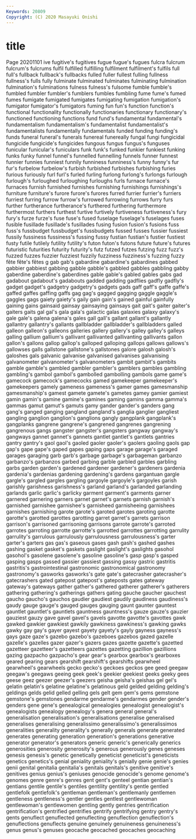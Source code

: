 ```yaml
---
Keywords: 20809
Copyright: (C) 2020 Masayuki Onishi
---
```


# title
Page 20201101
ive
fugitive's fugitives fugue fugue's fugues fulcra fulcrum fulcrum's fulcrums fulfil
fulfilled fulfilling fulfilment fulfilment's fulfils full full's fullback fullback's fullbacks
fulled fuller fullest fulling fullness fullness's fulls fully fulminate fulminated
fulminates fulminating fulmination fulmination's fulminations fulness fulness's fulsome fumble fumble's
fumbled fumbler fumbler's fumblers fumbles fumbling fume fume's fumed fumes
fumigate fumigated fumigates fumigating fumigation fumigation's fumigator fumigator's fumigators fuming
fun fun's function function's functional functionality functionally functionaries functionary functionary's
functioned functioning functions fund fund's fundamental fundamental's fundamentalism fundamentalism's fundamentalist
fundamentalist's fundamentalists fundamentally fundamentals funded funding funding's funds funeral funeral's
funerals funereal funereally fungal fungi fungicidal fungicide fungicide's fungicides fungous
fungus fungus's funguses funicular funicular's funiculars funk funk's funked funkier
funkiest funking funks funky funnel funnel's funnelled funnelling funnels funner
funnest funnier funnies funniest funnily funniness funniness's funny funny's fur
fur's furbelow furbelow's furbish furbished furbishes furbishing furies furious furiously
furl furl's furled furling furlong furlong's furlongs furlough furlough's furloughed
furloughing furloughs furls furnace furnace's furnaces furnish furnished furnishes furnishing
furnishings furnishings's furniture furniture's furore furore's furores furred furrier furrier's
furriers furriest furring furrow furrow's furrowed furrowing furrows furry furs
further furtherance furtherance's furthered furthering furthermore furthermost furthers furthest furtive
furtively furtiveness furtiveness's fury fury's furze furze's fuse fuse's fused
fuselage fuselage's fuselages fuses fusible fusillade fusillade's fusillades fusing fusion
fusion's fusions fuss fuss's fussbudget fussbudget's fussbudgets fussed fusses fussier
fussiest fussily fussiness fussiness's fussing fussy fustian fustian's fustier fustiest
fusty futile futilely futility futility's futon futon's futons future future's
futures futuristic futurities futurity futurity's futz futzed futzes futzing fuzz
fuzz's fuzzed fuzzes fuzzier fuzziest fuzzily fuzziness fuzziness's fuzzing fuzzy
fête fête's fêtes g gab gab's gabardine gabardine's gabardines gabbed
gabbier gabbiest gabbing gabble gabble's gabbled gabbles gabbling gabby gaberdine
gaberdine's gaberdines gable gable's gabled gables gabs gad gadabout gadabout's
gadabouts gadded gadding gadflies gadfly gadfly's gadget gadget's gadgetry gadgetry's
gadgets gads gaff gaff's gaffe gaffe's gaffed gaffes gaffing gaffs
gag gag's gagged gagging gaggle gaggle's gaggles gags gaiety gaiety's
gaily gain gain's gained gainful gainfully gaining gains gainsaid gainsay
gainsaying gainsays gait gait's gaiter gaiter's gaiters gaits gal gal's
gala gala's galactic galas galaxies galaxy galaxy's gale gale's galena
galena's gales gall gall's gallant gallant's gallantly gallantry gallantry's gallants
gallbladder gallbladder's gallbladders galled galleon galleon's galleons galleries gallery gallery's
galley galley's galleys galling gallium gallium's gallivant gallivanted gallivanting gallivants
gallon gallon's gallons gallop gallop's galloped galloping gallops gallows gallows's
gallowses galls gallstone gallstone's gallstones galore galosh galosh's galoshes gals
galvanic galvanise galvanised galvanises galvanising galvanometer galvanometer's galvanometers gambit gambit's
gambits gamble gamble's gambled gambler gambler's gamblers gambles gambling gambling's
gambol gambol's gambolled gambolling gambols game game's gamecock gamecock's gamecocks
gamed gamekeeper gamekeeper's gamekeepers gamely gameness gameness's gamer games gamesmanship
gamesmanship's gamest gamete gamete's gametes gamey gamier gamiest gamin gamin's
gamine gamine's gamines gaming gamins gamma gamma's gammas gamut gamut's
gamuts gamy gander gander's ganders gang gang's ganged ganging gangland
gangland's ganglia ganglier gangliest gangling ganglion ganglion's ganglions gangly gangplank
gangplank's gangplanks gangrene gangrene's gangrened gangrenes gangrening gangrenous gangs gangster
gangster's gangsters gangway gangway's gangways gannet gannet's gannets gantlet gantlet's
gantlets gantries gantry gantry's gaol gaol's gaoled gaoler gaoler's gaolers
gaoling gaols gap gap's gape gape's gaped gapes gaping gaps
garage garage's garaged garages garaging garb garb's garbage garbage's garbageman
garbanzo garbanzo's garbanzos garbed garbing garble garbled garbles garbling garbs
garden garden's gardened gardener gardener's gardeners gardenia gardenia's gardenias gardening
gardening's gardens gargantuan gargle gargle's gargled gargles gargling gargoyle gargoyle's
gargoyles garish garishly garishness garishness's garland garland's garlanded garlanding garlands
garlic garlic's garlicky garment garment's garments garner garnered garnering garners
garnet garnet's garnets garnish garnish's garnished garnishee garnishee's garnisheed garnisheeing
garnishees garnishes garnishing garote garote's garoted garotes garoting garotte garotte's
garotted garottes garotting garret garret's garrets garrison garrison's garrisoned garrisoning
garrisons garrote garrote's garroted garrotes garroting garrotte garrotte's garrotted garrottes
garrotting garrulity garrulity's garrulous garrulously garrulousness garrulousness's garter garter's garters
gas gas's gaseous gases gash gash's gashed gashes gashing gasket
gasket's gaskets gaslight gaslight's gaslights gasohol gasohol's gasolene gasolene's gasoline
gasoline's gasp gasp's gasped gasping gasps gassed gassier gassiest gassing
gassy gastric gastritis gastritis's gastrointestinal gastronomic gastronomical gastronomy gastronomy's gasworks
gasworks's gate gate's gatecrasher gatecrasher's gatecrashers gated gatepost gatepost's gateposts
gates gateway gateway's gateways gather gather's gathered gatherer gatherer's gatherers
gathering gathering's gatherings gathers gating gauche gaucher gauchest gaucho gaucho's
gauchos gaudier gaudiest gaudily gaudiness gaudiness's gaudy gauge gauge's gauged
gauges gauging gaunt gaunter gauntest gauntlet gauntlet's gauntlets gauntness gauntness's
gauze gauze's gauzier gauziest gauzy gave gavel gavel's gavels gavotte
gavotte's gavottes gawk gawked gawkier gawkiest gawkily gawkiness gawkiness's gawking
gawks gawky gay gay's gayer gayest gayety gayety's gayly gayness
gayness's gays gaze gaze's gazebo gazebo's gazeboes gazebos gazed gazelle
gazelle's gazelles gazer gazer's gazers gazes gazette gazette's gazetted gazetteer
gazetteer's gazetteers gazettes gazetting gazillion gazillions gazing gazpacho gazpacho's gear
gear's gearbox gearbox's gearboxes geared gearing gears gearshift gearshift's gearshifts
gearwheel gearwheel's gearwheels gecko gecko's geckoes geckos gee geed geegaw
geegaw's geegaws geeing geek geek's geekier geekiest geeks geeky gees
geese geez geezer geezer's geezers geisha geisha's geishas gel gel's
gelatin gelatin's gelatine gelatine's gelatinous geld gelded gelding gelding's geldings
gelds gelid gelled gelling gels gelt gem gem's gems gemstone
gemstone's gemstones gendarme gendarme's gendarmes gender gender's genders gene gene's
genealogical genealogies genealogist genealogist's genealogists genealogy genealogy's genera general general's
generalisation generalisation's generalisations generalise generalised generalises generalising generalissimo generalissimo's generalissimos
generalities generality generality's generally generals generate generated generates generating generation
generation's generations generative generator generator's generators generic generic's generically generics
generosities generosity generosity's generous generously genes geneses genesis genesis's genetic
genetically geneticist geneticist's geneticists genetics genetics's genial geniality geniality's genially
genie genie's genies genii genital genitalia genitalia's genitals genitals's genitive
genitive's genitives genius genius's geniuses genocide genocide's genome genome's genomes
genre genre's genres gent gent's genteel gentian gentian's gentians gentile
gentile's gentiles gentility gentility's gentle gentled gentlefolk gentlefolk's gentleman gentleman's
gentlemanly gentlemen gentleness gentleness's gentler gentles gentlest gentlewoman gentlewoman's gentlewomen
gentling gently gentries gentrification gentrification's gentrified gentrifies gentrify gentrifying gentry
gentry's gents genuflect genuflected genuflecting genuflection genuflection's genuflections genuflects genuine
genuinely genuineness genuineness's genus genus's genuses geocache geocached geocaches geocaching
